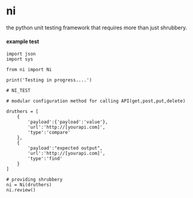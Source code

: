 # ni
the python unit testing framework that requires more than just shrubbery.



#### example test
```
import json
import sys

from ni import Ni

print('Testing in progress....')

# NI_TEST

# modular configuration method for calling API(get,post,put,delete)

druthers = [
    {
        'payload':{'payload':'value'},
        'url':'http://[yourapi.com]',
        'type':'compare'
    },
    {
        'payload':"expected output",
        'url':'http://[yourapi.com]',
        'type':'find'
    }
]

# providing shrubbery
ni = Ni(druthers)
ni.review()
```
